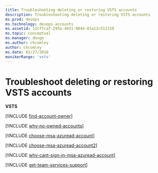 ```yaml
---
title: Troubleshooting deleting or restoring VSTS accounts
description: Troubleshooting deleting or restoring VSTS accounts
ms.prod: devops
ms.technology: devops-accounts
ms.assetid: 12cffcaf-295a-4931-9844-81a12c512158
ms.topic: conceptual
ms.manager: douge
ms.author: chcomley
author: chcomley
ms.date: 02/27/2018
monikerRange: 'vsts'
---
```

# Troubleshoot deleting or restoring VSTS accounts

**VSTS**

<a name="find-owner"></a>

[!INCLUDE [find-account-owner](../_shared/qa-find-account-owner.md)]

[!INCLUDE [why-no-owned-accounts](../_shared/qa-why-no-owned-accounts.md)]

<a name="ChooseOrgAcctMSAcct"></a>

[!INCLUDE [choose-msa-azuread-account](../_shared/qa-choose-msa-azuread-account.md)]

[!INCLUDE [choose-msa-azuread-account2](../_shared/qa-choose-msa-azuread-account2.md)]

[!INCLUDE [why-cant-sign-in-msa-azuread-account](../_shared/qa-why-cant-sign-in-msa-azuread-account.md)]

<a name="get-support"></a>

[!INCLUDE [get-team-services-support](../_shared/qa-get-vsts-support.md)]
